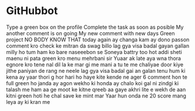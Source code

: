 # GitHubbot
Type a green box on the profile 
Complete the task as soon as posible
My another comment is on going
My new comment with new days
Green project 
NO BODY KNOW THAT
today again
ay changa kam ay dono passon comment kro
check ke mitran da swag billo 
lag gya visa badal gayan gallan 
milly ho tum ham ko bare naseeebon se 
Soneya battry too hot addi sheti
maenu ni pata green kro menu 
mehrbani sir
Yuaar ak late aya wna thora egnore kro 
tene nal dil la ke mar gi me mani a
tu te me chaliyae door kiye jithe paniyan de rang ne neele
lag gya visa badal gai an galan tenu hum ki kena ay
yaar thori g hor hari ho haye kite
kende ne ager 6 comment hon te full green ho janda ay
agon wekho ki honda ay
chalo koi gal ni 
zindgi ki talash me ham 
aa ge moot ke kitne qreeb aa gaye
akhri lite e wekh de aan kitni green hoti he 
chal save ke mint mar
Yaar hun onda ne 20 score mang leya ay ki kran me 

